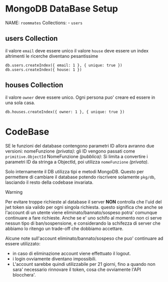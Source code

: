 # MongoDB DataBase Setup

NAME: `roommates`
Collections:
    - `users`


## users Collection
il valore `email` deve essere unico
il valore `house` deve essere un index altrimenti le ricerche diventano pesantissime
```
db.users.createIndex({ email: 1 }, { unique: true })
db.users.createIndex({ house: 1 })
```

## houses Collection 
il valore `owner` deve essere unico. Ogni persona puo' creare ed essere in una sola casa.
```
db.houses.createIndex({ owner: 1 }, { unique: true })
```

# CodeBase
SE le funzioni del database contengono parametri ID allora avranno due versioni:
nomeFunzione _(privata)_:
    gli ID vengono passati come `primitive.ObjectId`
NomeFunzione _(pubblica)_:
    Si limita a convertire i parametri ID da stringa a ObjectId,
    poi utilizza `nomeFunzione` _(privata)_.

Solo internamente il DB utilizza tipi e metodi MongoDB.
Questo per permettere di cambiare il database potendo riscrivere solamente `pkg/db`,
lasciando il resto della codebase invariata.

> [!WARNING]
> Per evitare troppe richieste al database il server **NON** controlla
> che l'uid del jwt token sia valido per ogni singola richiesta.
> questo significa che anche se l'account di un utente viene eliminato/bannato/sospeso potra' comunque continuare a fare richieste.
> Anche se e' uno schifo al momento non ci serve nessun tipo di ban/sospensione,
> e considerando la schifezza di server che abbiamo lo ritengo un trade-off che dobbiamo accettare.
>
> Alcune note sull'account eliminato/bannato/sospeso che puo' continuare ad essere utilizzato: 
>   - in caso di eliminazione account viene effettuato il logout.
>   - i login ovviamente diventano impossibili.
>   - L'account sarebbe quindi utilizzabile per 21 giorni, fino a quando non sara' necessario rinnovare il token, cosa che ovviamente l'API blocchera'.



